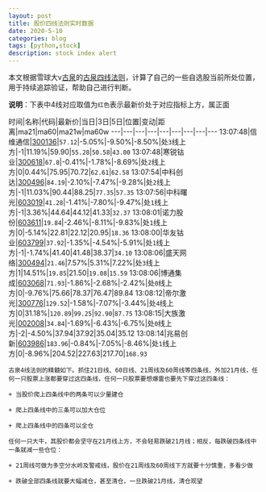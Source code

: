 ```yaml
---
layout: post
title: 股价四线法则实时数据
date: 2020-5-10
categories: blog
tags: [python,stock]
description: stock index alert
---
```



本文根据雪球大v[古泉](https://xueqiu.com/u/7148646888)的[古泉四线法则](https://xueqiu.com/7148646888/130498192)，计算了自己的一些自选股当前所处位置，用于持续追踪验证，帮助自己进行判断。

**说明**：下表中4线对应取值为`红色`表示最新价处于对应指标上方，属正面

时间|名称|代码|最新价|当日|3日|5日|位置|变动|距离|ma21|ma60|ma21w|ma60w
---|---|---|---|---|---|---|---|---
13:07:48|信维通信|[300136](https://xueqiu.com/S/SZ300136)|`57.12`|-5.05%|-9.50%|-8.50%|处`3`线上方|-1|11.19%|59.90|`55.28`|`50.58`|`43.00`
13:07:48|寒锐钴业|[300618](https://xueqiu.com/S/SZ300618)|`67.8`|-0.41%|-1.78%|-8.69%|处`2`线上方|0|0.44%|75.95|70.72|`62.61`|`62.58`
13:07:54|中科创达|[300496](https://xueqiu.com/S/SZ300496)|`84.19`|-2.10%|-7.47%|-9.28%|处`2`线上方|-1|11.03%|90.44|88.25|`77.35`|`57.35`
13:07:56|中科曙光|[603019](https://xueqiu.com/S/SH603019)|`41.28`|-1.41%|-7.80%|-9.47%|处`1`线上方|-1|3.36%|44.64|44.12|41.33|`32.37`
13:08:01|诺力股份|[603611](https://xueqiu.com/S/SH603611)|`19.84`|-2.46%|-8.11%|-9.83%|处`1`线上方|0|-5.14%|22.81|22.12|20.95|`18.36`
13:08:00|华友钴业|[603799](https://xueqiu.com/S/SH603799)|`37.92`|-1.35%|-4.54%|-5.91%|处`1`线上方|-1|-1.74%|41.40|41.48|38.37|`34.10`
13:08:06|盛天网络|[300494](https://xueqiu.com/S/SZ300494)|`21.46`|7.57%|5.31%|7.22%|处`3`线上方|1|14.51%|`19.85`|21.50|`19.08`|`15.59`
13:08:06|博通集成|[603068](https://xueqiu.com/S/SH603068)|`71.93`|-1.86%|-2.68%|-2.42%|处`0`线上方|0|-9.76%|75.66|78.37|76.47|89.84
13:08:12|帝尔激光|[300776](https://xueqiu.com/S/SZ300776)|`129.52`|-1.58%|-7.07%|-3.44%|处`4`线上方|0|31.18%|`120.89`|`99.25`|`92.90`|`87.75`
13:08:15|大族激光|[002008](https://xueqiu.com/S/SZ002008)|`34.84`|-1.69%|-6.43%|-6.75%|处`0`线上方|-2|-4.50%|37.94|37.92|35.04|35.12
13:08:14|兆易创新|[603986](https://xueqiu.com/S/SH603986)|`183.96`|-0.84%|-7.05%|-8.46%|处`1`线上方|0|-8.96%|204.52|227.63|217.70|`168.93`

```
古泉4线法则的精髓如下。抓住21日线、60日线、21周线及60周线等四条线，外加21月线，任何一只股票上涨都要穿过这四条线，任何一只股票要想爆雷也要先下穿过这四条线：

+ 当股价爬上四条线中的两条可以少量建仓

+ 爬上四条线中的三条可以加大仓位

+ 爬上四条线中的四条可以全仓

任何一只大牛，其股价都会坚守在21月线上方，不会轻易跌破21月线；相反，每跌破四条线中一条就减一些仓位：

+ 21周线可做为多空分水岭及警戒线，股价在21周线及60周线下方就要十分慎重，多看少做

+ 跌破全部四条线就要大幅减仓，甚至清仓，一旦跌破21月线，清仓观望
```